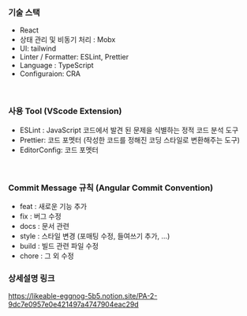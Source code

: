 
### 기술 스택
- React
- 상태 관리 및 비동기 처리 : Mobx
- UI: tailwind
- Linter / Formatter: ESLint, Prettier
- Language : TypeScript
- Configuraion: CRA

<br/>

### 사용 Tool (VScode Extension)
- ESLint : JavaScript 코드에서 발견 된 문제을 식별하는 정적 코드 분석 도구
- Prettier: 코드 포멧터 (작성한 코드를 정해진 코딩 스타일로 변환해주는 도구)
- EditorConfig: 코드 포멧터

<br/>

### Commit Message 규칙 (Angular Commit Convention)
- feat : 새로운 기능 추가
- fix : 버그 수정
- docs : 문서 관련
- style : 스타일 변경 (포매팅 수정, 들여쓰기 추가, …)
- build : 빌드 관련 파일 수정
- chore : 그 외 수정

### 상세설명 링크
https://likeable-eggnog-5b5.notion.site/PA-2-9dc7e0957e0e421497a4747904eac29d
